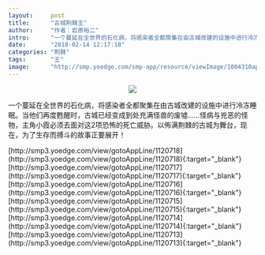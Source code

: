 ```yaml
---
layout:     post
title:      "古城荆棘王"
author:     "作者：岩原裕二"
intro:      "一个蔓延在全世界的石化病，将感染者全都聚集在由古城改建的设施中进行冷冻睡眠。当他们再度甦醒时，古城已经变成到处充满怪兽的废墟……怪病与兇恶的怪物，主角小霞必须去面对这2项恐怖的死亡威胁。以佈满荆棘的古城为舞台，现在，为了生存而搏斗的故事正要展开！"
date:       "2018-02-14 12:17:18"
categories: "荆棘"
tags:       "王"
image:      "http://smp.yoedge.com/smp-app/resource/viewImage/1004310appline.png"
---
```

<div style="text-align: center">
<p><img src="http://smp.yoedge.com/smp-app/resource/viewImage/1004310appline.png"/></p>
</div>
<p class="post-meta">
<span>一个蔓延在全世界的石化病，将感染者全都聚集在由古城改建的设施中进行冷冻睡眠。当他们再度甦醒时，古城已经变成到处充满怪兽的废墟……怪病与兇恶的怪物，主角小霞必须去面对这2项恐怖的死亡威胁。以佈满荆棘的古城为舞台，现在，为了生存而搏斗的故事正要展开！</span>
</p>
[http://smp3.yoedge.com/view/gotoAppLine/1120718](http://smp3.yoedge.com/view/gotoAppLine/1120718){:target="_blank"}
[http://smp3.yoedge.com/view/gotoAppLine/1120717](http://smp3.yoedge.com/view/gotoAppLine/1120717){:target="_blank"}
[http://smp3.yoedge.com/view/gotoAppLine/1120716](http://smp3.yoedge.com/view/gotoAppLine/1120716){:target="_blank"}
[http://smp3.yoedge.com/view/gotoAppLine/1120715](http://smp3.yoedge.com/view/gotoAppLine/1120715){:target="_blank"}
[http://smp3.yoedge.com/view/gotoAppLine/1120714](http://smp3.yoedge.com/view/gotoAppLine/1120714){:target="_blank"}
[http://smp3.yoedge.com/view/gotoAppLine/1120713](http://smp3.yoedge.com/view/gotoAppLine/1120713){:target="_blank"}


